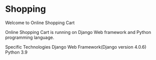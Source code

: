 # Shopping
Welcome to Online Shopping Cart

Online Shopping Cart is running on Django Web framework and Python programming language.

Specific Technologies
Django Web Framework(Django version 4.0.6)
Python 3.9
